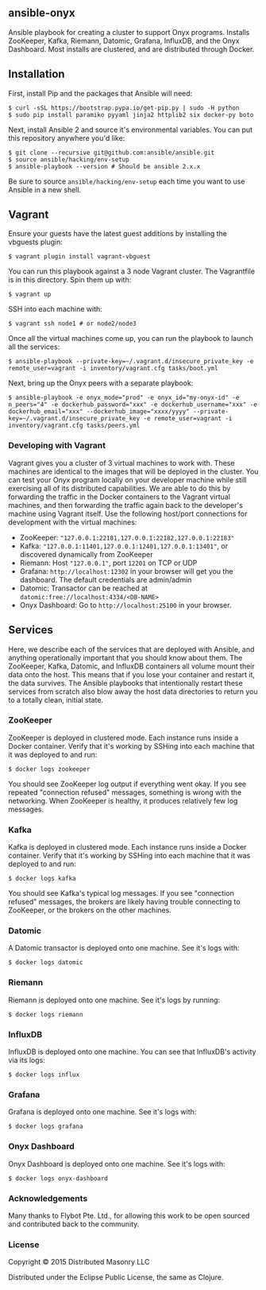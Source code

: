 ## ansible-onyx

Ansible playbook for creating a cluster to support Onyx programs. Installs ZooKeeper, Kafka, Riemann, Datomic, Grafana, InfluxDB, and the Onyx Dashboard. Most installs are clustered, and are distributed through Docker.

## Installation

First, install Pip and the packages that Ansible will need:

```text
$ curl -sSL https://bootstrap.pypa.io/get-pip.py | sudo -H python
$ sudo pip install paramiko pyyaml jinja2 httplib2 six docker-py boto
```

Next, install Ansible 2 and source it's environmental variables. You can put this repository anywhere you'd like:

```text
$ git clone --recursive git@github.com:ansible/ansible.git
$ source ansible/hacking/env-setup
$ ansible-playbook --version # Should be ansible 2.x.x
```

Be sure to source `ansible/hacking/env-setup` each time you want to use Ansible in a new shell.

## Vagrant

Ensure your guests have the latest guest additions by installing the vbguests plugin:

```text
$ vagrant plugin install vagrant-vbguest
```

You can run this playbook against a 3 node Vagrant cluster. The Vagrantfile is in this directory. Spin them up with:

```text
$ vagrant up
```

SSH into each machine with:

```text
$ vagrant ssh node1 # or node2/node3
```

Once all the virtual machines come up, you can run the playbook to launch all the services:

```text
$ ansible-playbook --private-key=~/.vagrant.d/insecure_private_key -e remote_user=vagrant -i inventory/vagrant.cfg tasks/boot.yml
```

Next, bring up the Onyx peers with a separate playbook:
```text
$ ansible-playbook -e onyx_mode="prod" -e onyx_id="my-onyx-id" -e n_peers="4" -e dockerhub_password="xxx" -e dockerhub_username="xxx" -e dockerhub_email="xxx" --dockerhub_image="xxxx/yyyy" --private-key=~/.vagrant.d/insecure_private_key -e remote_user=vagrant -i inventory/vagrant.cfg tasks/peers.yml
```

### Developing with Vagrant

Vagrant gives you a cluster of 3 virtual machines to work with. These machines are identical to the images that will be deployed in the cluster. You can test your Onyx program locally on your developer machine while still exercising all of its distributed capabilities. We are able to do this by forwarding the traffic in the Docker containers to the Vagrant virtual machines, and then forwarding the traffic again back to the developer's machine using Vagrant itself. Use the following host/port connections for development with the virtual machines:

- ZooKeeper: `"127.0.0.1:22181,127.0.0.1:22182,127.0.0.1:22183"`
- Kafka: `"127.0.0.1:11401,127.0.0.1:12401,127.0.0.1:13401"`, or discovered dynamically from ZooKeeper
- Riemann: Host `"127.0.0.1"`, port `12201` on TCP or UDP
- Grafana: `http://localhost:12302` in your browser will get you the dashboard. The default credentials are admin/admin
- Datomic: Transactor can be reached at `datomic:free://localhost:4334/<DB-NAME>`
- Onyx Dashboard: Go to `http://localhost:25100` in your browser.

## Services

Here, we describe each of the services that are deployed with Ansible, and anything operationally important that you should know about them. The ZooKeeper, Kafka, Datomic, and InfluxDB containers all volume mount their data onto the host. This means that if you lose your container and restart it, the data survives. The Ansible playbooks that intentionally restart these services from scratch also blow away the host data directories to return you to a totally clean, initial state.

### ZooKeeper

ZooKeeper is deployed in clustered mode. Each instance runs inside a Docker container. Verify that it's working by SSHing into each machine that it was deployed to and run:

```text
$ docker logs zookeeper
```

You should see ZooKeeper log output if everything went okay. If you see repeated "connection refused" messages, something is wrong with the networking. When ZooKeeper is healthy, it produces relatively few log messages.

### Kafka

Kafka is deployed in clustered mode. Each instance runs inside a Docker container. Verify that it's working by SSHing into each machine that it was deployed to and run:

```text
$ docker logs kafka
```

You should see Kafka's typical log messages. If you see "connection refused" messages, the brokers are likely having trouble connecting to ZooKeeper, or the brokers on the other machines.

### Datomic

A Datomic transactor is deployed onto one machine. See it's logs with:

```text
$ docker logs datomic
```

### Riemann

Riemann is deployed onto one machine. See it's logs by running:

```text
$ docker logs riemann
```

### InfluxDB

InfluxDB is deployed onto one machine. You can see that InfluxDB's activity via its logs:

```text
$ docker logs influx
```

### Grafana

Grafana is deployed onto one machine. See it's logs with:

```text
$ docker logs grafana
```

### Onyx Dashboard

Onyx Dashboard is deployed onto one machine. See it's logs with:

```text
$ docker logs onyx-dashboard
```

### Acknowledgements

Many thanks to Flybot Pte. Ltd., for allowing this work to be open sourced and contributed back to the community.

### License

Copyright © 2015 Distributed Masonry LLC

Distributed under the Eclipse Public License, the same as Clojure.

